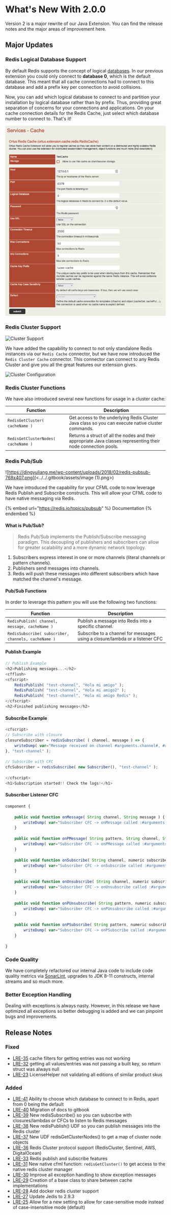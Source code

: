# What's New With 2.0.0

Version 2 is a major rewrite of our Java Extension. You can find the release notes and the major areas of improvement here.

## Major Updates

### Redis Logical Database Support

By default Redis supports the concept of logical [databases](https://redis.io/commands/select/).  In our previous extension you could only connect to **database 0**, which is the default database.  This meant that all cache connections had to connect to this database and add a prefix key per connection to avoid collisions.

Now, you can add which logical database to connect to and partition your installation by logical database rather than by prefix.  Thus, providing great separation of concerns for your connections and applications.  On your cache connection details for the Redis Cache, just select which database number to connect to.  That's it!

![](../../.gitbook/assets/image.png)

### Redis Cluster Support

![Cluster Support](<../../.gitbook/assets/Screen Shot 2021-11-19 at 10.27.51 AM (1).png>)

We have added the capability to connect to not only standalone Redis instances via our `Redis Cache` connector, but we have now introduced the `Redis Cluster Cache` connector. This connector can connect to any Redis Cluster and give you all the great features our extension gives.

![Cluster Configuration](<../../.gitbook/assets/Screen Shot 2021-11-19 at 10.34.04 AM.png>)

### Redis Cluster Functions

We have also introduced several new functions for usage in a cluster cache:

| Function                            | Description                                                                                                    |
| ----------------------------------- | -------------------------------------------------------------------------------------------------------------- |
| `RedisGetCluster( cacheName )`      | Get access to the underlying Redis Cluster Java class so you can execute native cluster commands.              |
| `RedisGetClusterNodes( cacheName )` | Returns a struct of all the nodes and their appropriate Java classes representing their node connection pools. |

### Redis Pub/Sub

![https://dingyuliang.me/wp-content/uploads/2018/02/redis-pubsub-768x407.png](<../../.gitbook/assets/image (1).png>)

We have introduced the capability for your CFML code to now leverage Redis Publish and Subscribe constructs. This will allow your CFML code to have native messaging via Redis.

{% embed url="https://redis.io/topics/pubsub" %}
Documentation
{% endembed %}

#### What is Pub/Sub?

> Redis Pub/Sub implements the Publish/Subscribe messaging paradigm. This decoupling of publishers and subscribers can allow for greater scalability and a more dynamic network topology.

1. Subscribers express interest in one or more channels (literal channels or pattern channels).
2. Publishers send messages into channels.
3. Redis will push these messages into different subscribers which have matched the channel's message.

#### Pub/Sub Functions

In order to leverage this pattern you will use the following two functions:

| Function                                            | Description                                                                  |
| --------------------------------------------------- | ---------------------------------------------------------------------------- |
| `RedisPublish( channel, message, cacheName )`       | Publish a message into Redis into a specific channel.                        |
| `RedisSubscribe( subscriber, channels, cacheName )` | Subscribe to a channel for messages using a closure/lambda or a listener CFC |

#### Publish Example

```javascript
// Publish Example
<h2>Publishing messages...</h2>
<cfflush>
<cfscript>
	RedisPublish( "test-channel", "Hola mi amigo" );
	RedisPublish( "test-channel", "Hola mi amigo2" );
	RedisPublish( "test-channel", "Hola mi amigo Redis" );
</cfscript>
<h2>Finished publishing messages</h2>
```

#### Subscribe Example

```javascript
<cfscript>
// Subscribe with closure
closureSubscriber = redisSubscribe( ( channel, message ) => {
	writeDump( var="Message received on channel #arguments.channel#, #arguments.message#", output="console" );
}, "test-channel" );

// Subscribe with CFC
cfcSubscriber = redisSubscribe( new Subscriber(), "test-channel" );

</cfscript>
<h1>Subscription started!! Check the logs!</h1>
```

#### Subscriber Listener CFC

```javascript
component {

	public void function onMessage( String channel, String message ) {
		writeDump( var="Subscriber CFC -> onMessage called :#arguments.toString()#", output="console" );
	}

	public void function onPMessage( String pattern, String channel, String message ) {
		writeDump( var="Subscriber CFC -> onPMessage called :#arguments.toString()#", output="console" );
	}

	public void function onSubscribe( String channel, numeric subscribedChannels ) {
		writeDump( var="Subscriber CFC -> onSubscribe called :#arguments.toString()#", output="console" );
	}

	public void function onUnsubscribe( String channel, numeric subscribedChannels ) {
		writeDump( var="Subscriber CFC -> onUnsubscribe called :#arguments.toString()#", output="console" );
	}

	public void function onPUnsubscribe( String pattern, numeric subscribedChannels ) {
		writeDump( var="Subscriber CFC -> onPUnsubscribe called :#arguments.toString()#", output="console" );
	}

	public void function onPSubscribe( String pattern, numeric subscribedChannels ) {
		writeDump( var="Subscriber CFC -> onPSubscribe called :#arguments.toString()#", output="console" );
	}

}
```

### Code Quality

We have completely refactored our internal Java code to include code quality metrics via [SonarLint](whats-new-with-2.0.0.md#major-updates), upgrades to JDK 8-11 constructs, internal streams and so much more.

### Better Exception Handling

Dealing with exceptions is always nasty. However, in this release we have optimized all exceptions so better debugging is added and we can pinpoint bugs and improvements.

## Release Notes

### Fixed

* [LRE-35](https://ortussolutions.atlassian.net/browse/LRE-35) cache filters for getting entries was not working
* [LRE-32](https://ortussolutions.atlassian.net/browse/LRE-32) getting all values/entries was not passing a built key, so return struct was always null
* [LRE-23](https://ortussolutions.atlassian.net/browse/LRE-23) LicenseHelper not validating all editions of similar product skus

### Added

* [LRE-41](https://ortussolutions.atlassian.net/browse/LRE-41) Ability to choose which database to connect to in Redis, apart from 0 being the default
* [LRE-40](https://ortussolutions.atlassian.net/browse/LRE-40) Migration of docs to gitbook
* [LRE-39](https://ortussolutions.atlassian.net/browse/LRE-39) New redisSubscribe() so you can subscribe with closures/lambdas or CFCs to listen to Redis messages
* [LRE-38](https://ortussolutions.atlassian.net/browse/LRE-38) New redisPublish() UDF so you can publish messages into the Redis cluster
* [LRE-37](https://ortussolutions.atlassian.net/browse/LRE-37) New UDF redisGetClusterNodes() to get a map of cluster node objects
* [LRE-36](https://ortussolutions.atlassian.net/browse/LRE-36) Redis Cluster protocol support (RedisCluster, Sentinel, AWS, DigitalOcean)
* [LRE-33](https://ortussolutions.atlassian.net/browse/LRE-33) Redis publish and subscribe features
* [LRE-31](https://ortussolutions.atlassian.net/browse/LRE-31) New native cfml function: `redisGetCluster()` to get access to the native redis cluster manager
* [LRE-30](https://ortussolutions.atlassian.net/browse/LRE-30) Improve all exception handling to show exception messages
* [LRE-29](https://ortussolutions.atlassian.net/browse/LRE-29) Creation of a base class to share between cache implementations
* [LRE-28](https://ortussolutions.atlassian.net/browse/LRE-28) Add docker redis cluster support
* [LRE-27](https://ortussolutions.atlassian.net/browse/LRE-27) Update Jedis to 2.9.3
* [LRE-25](https://ortussolutions.atlassian.net/browse/LRE-25) Allow for a new setting to allow for case-sensitive mode instead of case-insensitive mode (default)
